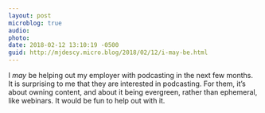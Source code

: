 ```yaml
---
layout: post
microblog: true
audio: 
photo: 
date: 2018-02-12 13:10:19 -0500
guid: http://mjdescy.micro.blog/2018/02/12/i-may-be.html
---
```

I _may_ be helping out my employer with podcasting in the next few months. It is surprising to me that they are interested in podcasting. For them, it’s about owning content, and about it being evergreen, rather than ephemeral, like webinars. It would be fun to help out with it.
